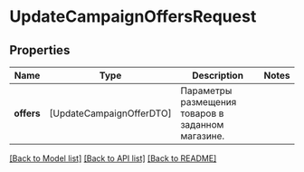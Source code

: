 # UpdateCampaignOffersRequest

## Properties
Name | Type | Description | Notes
------------ | ------------- | ------------- | -------------
**offers** | [UpdateCampaignOfferDTO] | Параметры размещения товаров в заданном магазине. | 

[[Back to Model list]](../README.md#documentation-for-models) [[Back to API list]](../README.md#documentation-for-api-endpoints) [[Back to README]](../README.md)


